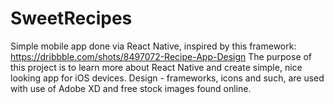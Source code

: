 # SweetRecipes

Simple mobile app done via React Native, inspired by this framework: https://dribbble.com/shots/8497072-Recipe-App-Design
The purpose of this project is to learn more about React Native and create simple, nice looking app for iOS devices. Design - frameworks, icons and such, 
are used with use of Adobe XD and free stock images found online. 
